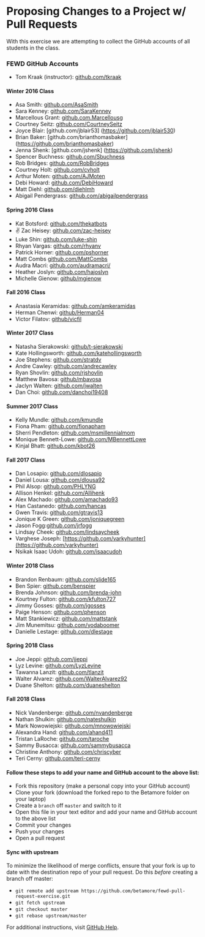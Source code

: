 # Proposing Changes to a Project w/ Pull Requests

With this exercise we are attempting to collect the GitHub accounts of all students in the class.

### FEWD GitHub Accounts

  * Tom Kraak (instructor): [github.com/tkraak](https://github.com/tkraak)

#### Winter 2016 Class

  * Asa Smith: [github.com/AsaSmith](https://github.com/AsaSmith)
  * Sara Kenney: [github.com/SaraKenney](https://github.com/SaraKenney)
  * Marcellous Grant: [github.com.Marcellousg](https://github.com/Marcellousg)
  * Courtney Seitz: [github.com/CourtneySeitz](https://github.com/CourtneySeitz)
  * Joyce Blair: [github.com/jblair53] (https://github.com/jblair530)
  * Brian Baker: [github.com/brianthomasbaker] (https://github.com/brianthomasbaker)
  * Jenna Shenk: [github.com/jshenk] (https://github.com/jshenk)
  * Spencer Buchness: [github.com/Sbuchness](https://github.com/SBuchness)
  * Rob Bridges: [github.com/RobBridges](https://github.com/rob-b-b-4)
  * Courtney Holt: [github.com/cvholt](https://github.com/cvholt)
  * Arthur Moten: [github.com/AJMoten](https://github.com/AJMoten)
  * Debi Howard: [github.com/DebiHoward](https://github.com/debihoward)
  * Matt Diehl: [github.com/diehlmh](https://github.com/diehlmh)
  * Abigail Pendergrass: [github.com/abigailpendergrass](http://github.com/abigailpendergrass)

#### Spring 2016 Class

  * Kat Botsford: [github.com/thekatbots](https://github.com/thekatbots)
  * :v: Zac Heisey: [github.com/zac-heisey](https://github.com/zac-heisey)
  * Luke Shin: [github.com/luke-shin](https://github.com/Luke-Shin)
  * Rhyan Vargas: [github.com/rhyanv](https://github.com/rhyanv)
  * Patrick Horner: [github.com/pshorner](https://github.com/pshorner)
  * Matt Combs [github.com/MattCombs](https://github.com/MattCombs)
  * Audra Macri: [github.com/audramacri/](https://github.com/audramacri/)
  * Heather Joslyn: [github.com/hajoslyn](https://github.com/hajoslyn)
  * Michelle Gienow: [github/mgienow](https://github.com/mgienow)

#### Fall 2016 Class

  * Anastasia Keramidas: [github.com/amkeramidas](https://github.com/amkeramidas)
  * Herman Chenwi: [github/Herman04](https://github.com/Herman04)
  * Victor Filatov: [github/vicfil](https://github.com/vicfil)

#### Winter 2017 Class

  * Natasha Sierakowski: [github/t-sierakowski](https://github.com/t-sierakowski)
  * Kate Hollingsworth: [github.com/katehollingsworth](https://github.com/katehollingsworth)
  * Joe Stephens: [github.com/stratdv](https://github.com/stratdv)
  * Andre Cawley: [github.com/andrecawley](https://github.com/andrecawley)
  * Ryan Shovlin: [github.com/rjshovlin](https://github.com/rjshovlin)
  * Matthew Bavosa: [github/mbavosa](https://github.com/mbavosa)
  * Jaclyn Walten: [github.com/jwalten](https://github.com/jwalten)
  * Dan Choi: [github.com/danchoi19408](https://github.com/danchoi19408)

#### Summer 2017 Class

  * Kelly Mundle: [github.com/kmundle](https://github.com/kmundle)
  * Fiona Pham: [github.com/fionapham](https://github.com/fionapham)
  * Sherri Pendleton: [github.com/msmillennialmom](https://github.com/msmillennialmom)
  * Monique Bennett-Lowe: [github.com/MBennettLowe](https://github.com/MBennettLowe)
  * Kinjal Bhatt: [github.com/kbot26](https://github.com/kbot26)

#### Fall 2017 Class

  * Dan Losapio: [github.com/dlosapio](https://github.com/dlosapio)
  * Daniel Lousa: [github.com/dlousa92](https://github.com/dlousa92)
  * Phil Alsop: [github.com/PHLYNG](https://github.com/PHLYNG)
  * Allison Henkel: [github.com/Allihenk](https://github.com/Allihenk)
  * Alex Machado: [github.com/amachado93](https://github.com/amachado93)
  * Han Castanedo: [github.com/hancas](https://github.com/hancas)
  * Gwen Travis: [github.com/gtravis13](https://gthub.com/gtravis13)
  * Jonique K Green: [github.com/joniquegreen](https://github.com/joniquegreen)
  * Jason Fogg:[github.com/jrfogg](https://github.com/jrfogg)
  * Lindsay Cheek: [github.com/lindsaycheek](https://github.com/lindsaycheek)
  * Varghese Joseph: [https://github.com/varkyhunter](https://github.com/varkyhunter)
  * Nsikak Isaac Udoh: [github.com/isaacudoh](https://github.com/Isaacudoh)

#### Winter 2018 Class

  * Brandon Renbaum: [github.com/slide165](https://github.com/slide165)
  * Ben Spier: [github.com/benspier](https://github.com/benspier)
  * Brenda Johnson: [github.com/brenda-john](https://github.com/brenda-john)
  * Kourtney Fulton: [github.com/kfulton727](https://github.com/kfulton727)
  * Jimmy Gosses: [github.com/jgosses](https://github.com/jgosses)
  * Paige Henson: [github.com/phenson](https://github.com/phenson)
  * Matt Stankiewicz: [github.com/mattstank](https://github.com/mattstank)
  * Jim Munemitsu: [github.com/yodaboomer](https://github.com/yodaboomer)
  * Danielle Lestage: [github.com/dlestage](https://github.com/dlestage)

#### Spring 2018 Class

  * Joe Jeppi: [github.com/jjeppi](https://github.com/jjeppi)
  * Lyz Levine: [github.com/LyzLevine](https://github.com/LyzLevine)
  * Tawanna Lanzit: [github.com/tlanzit](https://github.com/tlanzit)
  * Walter Alvarez: [github.com/WalterAlvarez92](https://github.com/WalterAlvarez92)
  * Duane Shelton: [github.com/duaneshelton](https://github.com/DuaneShelton)

#### Fall 2018 Class

  * Nick Vandenberge: [github.com/nvandenberge](https://github.com/nvandenberge)
  * Nathan Shulkin: [github.com/nateshulkin](https://github.com/nateshulkin)
  * Mark Nowowiejski: [github.com/mnowowiejski](https://github.com/mnowowiejski)
  * Alexandra Hand: [github.com/ahand411](https://github.com/ahand411)
  * Tristan LaRoche: [github.com/taroche](https://github.com/taroche)
  * Sammy Busacca: [github.com/sammybusacca](https://github.com/sammybusacca)
  * Christine Anthony: [github.com/chriscyber](https://github.com/chriscyber)
  * Teri Cerny: [github.com/teri-cerny](https://github.com/teri-cerny/)


#### Follow these steps to add your name and GitHub account to the above list:

  * Fork this repository (make a personal copy into your GitHub account)
  * Clone your fork (download the forked repo to the Betamore folder on your laptop)
  * Create a `branch` off `master` and switch to it
  * Open this file in your text editor and add your name and GitHub account to the above list
  * Commit your changes
  * Push your changes
  * Open a pull request

#### Sync with upstream

 To minimize the likelihood of merge conflicts, ensure that your fork is up to date with the destination repo of your pull request. Do this _before_ creating a branch off master:

  * `git remote add upstream https://github.com/betamore/fewd-pull-request-exercise.git`
  * `git fetch upstream`
  * `git checkout master`
  * `git rebase upstream/master`

For additional instructions, visit [GitHub Help](https://help.github.com/categories/collaborating-on-projects-using-pull-requests/).
